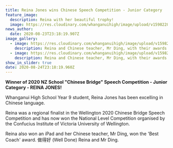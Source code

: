 ```yaml
---
title: Reina Jones wins Chinese Speech Competition - Junior Category
feature_image:
  description: Reina with her beautiful trophy!
  image: https://res.cloudinary.com/whanganuihigh/image/upload/v1598228101/News/Reina_Jones_With_Trophy_1.jpg
news_author:
  date: 2020-08-23T23:18:19.907Z
image_gallery:
  - image: https://res.cloudinary.com/whanganuihigh/image/upload/v1598234325/News/Reina_Jones_and_Beck_Ding_2.jpg
    description: Reina and Chinese teacher, Mr Ding, with their awards!
  - image: https://res.cloudinary.com/whanganuihigh/image/upload/v1598234356/News/Reina_Jones_and_Beck_Ding_4.jpg
    description: Reina and Chinese teacher, Mr Ding, with their awards!
show_in_slider: true
date: 2020-08-24T23:18:19.960Z
---
```

**Winner of 2020 NZ School "Chinese Bridge" Speech Competition - Junior Category - REINA JONES!**  

Whanganui High School Year 9 student, Reina Jones has been excelling in Chinese language.  

Reina was a regional finalist in the Wellington 2020 Chinese Bridge Speech Competition and has now won the National Level Competition organised by the Confucius Institute of Victoria University of Wellington.  

Reina also won an iPad and her Chinese teacher, Mr Ding, won the 'Best Coach' award. 
做得好 (Well Done) Reina and Mr Ding.
